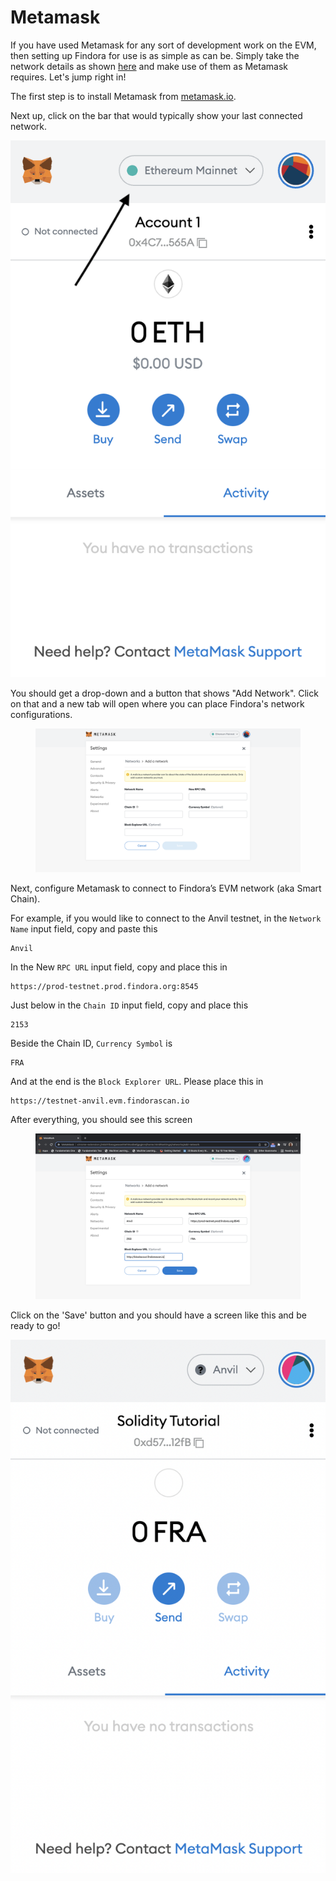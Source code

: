 # Metamask

If you have used Metamask for any sort of development work on the EVM, then setting up Findora for use is as simple as can be. Simply take the network details as shown [here](broken-reference) and make use of them as Metamask requires. Let's jump right in!

The first step is to install Metamask from [metamask.io](https://metamask.io/).

Next up, click on the bar that would typically show your last connected network.

![](<../../.gitbook/assets/image (5) (1).png>)

You should get a drop-down and a button that shows "Add Network". Click on that and a new tab will open where you can place Findora's network configurations.

<figure><img src="../../.gitbook/assets/image (21).png" alt=""><figcaption></figcaption></figure>

Next, configure Metamask to connect to Findora’s EVM network (aka Smart Chain).

For example, if you would like to connect to the Anvil testnet, in the `Network Name` input field, copy and paste this

```
Anvil
```

In the New `RPC URL` input field, copy and place this in

```
https://prod-testnet.prod.findora.org:8545
```

Just below in the `Chain ID` input field, copy and place this

```
2153
```

Beside the Chain ID, `Currency Symbol` is

```
FRA
```

And at the end is the `Block Explorer URL`. Please place this in

```
https://testnet-anvil.evm.findorascan.io
```

After everything, you should see this screen

<figure><img src="../../.gitbook/assets/image (4) (1) (1).png" alt=""><figcaption></figcaption></figure>

Click on the 'Save' button and you should have a screen like this and be ready to go!

![](<../../.gitbook/assets/image (7) (2) (1).png>)
